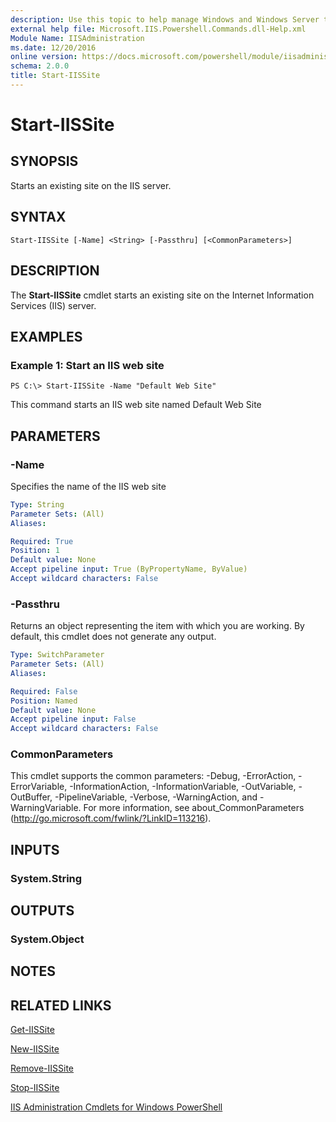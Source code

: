 ```yaml
---
description: Use this topic to help manage Windows and Windows Server technologies with Windows PowerShell.
external help file: Microsoft.IIS.Powershell.Commands.dll-Help.xml
Module Name: IISAdministration
ms.date: 12/20/2016
online version: https://docs.microsoft.com/powershell/module/iisadministration/start-iissite?view=windowsserver2022-ps&wt.mc_id=ps-gethelp
schema: 2.0.0
title: Start-IISSite
---
```


# Start-IISSite

## SYNOPSIS
Starts an existing site on the IIS server.

## SYNTAX

```
Start-IISSite [-Name] <String> [-Passthru] [<CommonParameters>]
```

## DESCRIPTION
The **Start-IISSite** cmdlet starts an existing site on the Internet Information Services (IIS) server.

## EXAMPLES

### Example 1: Start an IIS web site
```
PS C:\> Start-IISSite -Name "Default Web Site"
```

This command starts an IIS web site named Default Web Site

## PARAMETERS

### -Name
Specifies the name of the IIS web site

```yaml
Type: String
Parameter Sets: (All)
Aliases: 

Required: True
Position: 1
Default value: None
Accept pipeline input: True (ByPropertyName, ByValue)
Accept wildcard characters: False
```

### -Passthru
Returns an object representing the item with which you are working.
By default, this cmdlet does not generate any output.

```yaml
Type: SwitchParameter
Parameter Sets: (All)
Aliases: 

Required: False
Position: Named
Default value: None
Accept pipeline input: False
Accept wildcard characters: False
```

### CommonParameters
This cmdlet supports the common parameters: -Debug, -ErrorAction, -ErrorVariable, -InformationAction, -InformationVariable, -OutVariable, -OutBuffer, -PipelineVariable, -Verbose, -WarningAction, and -WarningVariable. For more information, see about_CommonParameters (http://go.microsoft.com/fwlink/?LinkID=113216).

## INPUTS

### System.String

## OUTPUTS

### System.Object

## NOTES

## RELATED LINKS

[Get-IISSite](./Get-IISSite.md)

[New-IISSite](./New-IISSite.md)

[Remove-IISSite](./Remove-IISSite.md)

[Stop-IISSite](./Stop-IISSite.md)

[IIS Administration Cmdlets for Windows PowerShell](./iisadministration.md)

